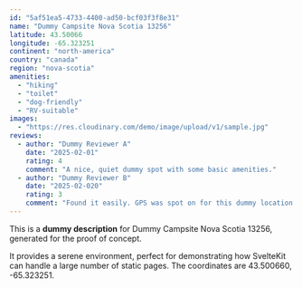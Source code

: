 ```yaml
---
id: "5af51ea5-4733-4400-ad50-bcf03f3f8e31"
name: "Dummy Campsite Nova Scotia 13256"
latitude: 43.50066
longitude: -65.323251
continent: "north-america"
country: "canada"
region: "nova-scotia"
amenities:
  - "hiking"
  - "toilet"
  - "dog-friendly"
  - "RV-suitable"
images:
  - "https://res.cloudinary.com/demo/image/upload/v1/sample.jpg"
reviews:
  - author: "Dummy Reviewer A"
    date: "2025-02-01"
    rating: 4
    comment: "A nice, quiet dummy spot with some basic amenities."
  - author: "Dummy Reviewer B"
    date: "2025-02-020"
    rating: 3
    comment: "Found it easily. GPS was spot on for this dummy location."
---
```


This is a **dummy description** for Dummy Campsite Nova Scotia 13256, generated for the proof of concept.

It provides a serene environment, perfect for demonstrating how SvelteKit can handle a large number of static pages. The coordinates are 43.500660, -65.323251.
